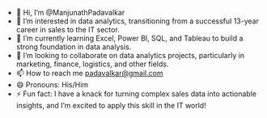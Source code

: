 - 👋 Hi, I’m @ManjunathPadavalkar
- 👀 I’m interested in  data analytics, transitioning from a successful 13-year career in sales to the IT sector.
- 🌱 I’m currently learning Excel, Power BI, SQL, and Tableau to build a strong foundation in data analysis.
- 💞️ I’m looking to collaborate on data analytics projects, particularly in marketing, finance, logistics, and other fields.
- 📫 How to reach me padavalkar@gmail.com
- 😄 Pronouns: His/Him
- ⚡ Fun fact: I have a knack for turning complex sales data into actionable insights, and I’m excited to apply this skill in the IT world!

<!---
Padavalkar/Padavalkar is a ✨ special ✨ repository because its `README.md` (this file) appears on your GitHub profile.
You can click the Preview link to take a look at your changes.
--->
